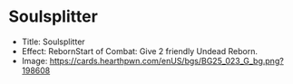 # Soulsplitter
- Title:  Soulsplitter
- Effect:  RebornStart of Combat: Give 2 friendly Undead Reborn.
- Image:  https://cards.hearthpwn.com/enUS/bgs/BG25_023_G_bg.png?198608
